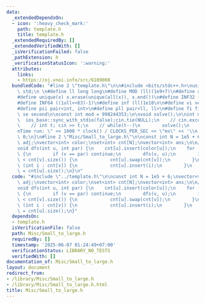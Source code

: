 ```yaml
---
data:
  _extendedDependsOn:
  - icon: ':heavy_check_mark:'
    path: template.h
    title: template.h
  _extendedRequiredBy: []
  _extendedVerifiedWith: []
  _isVerificationFailed: false
  _pathExtension: h
  _verificationStatusIcon: ':warning:'
  attributes:
    links:
    - https://oj.vnoi.info/src/6109008
  bundledCode: "#line 2 \"template.h\"\n\n#include <bits/stdc++.h>\nusing namespace\
    \ std;\n \n#define ll long long\n#define MOD (ll)(1e9+7)\n#define all(x) (x).begin(),(x).end()\n\
    #define unique(x) x.erase(unique(all(x)), x.end())\n#define INF32 ((1ull<<31)-1)\n\
    #define INF64 ((1ull<<63)-1)\n#define inf (ll)1e18\n\n#define vi vector<int>\n\
    #define pii pair<int, int>\n#define pll pair<ll, ll>\n#define fi first\n#define\
    \ se second\n\nconst int mod = 998244353;\n\nvoid solve();\n\nint main(){\n  \
    \  ios_base::sync_with_stdio(false);cin.tie(NULL);\n    // cin.exceptions(cin.failbit);\n\
    \    // int t; cin >> t;\n    // while(t--)\n        solve();\n    cerr << \"\\\
    nTime run: \" << 1000 * clock() / CLOCKS_PER_SEC << \"ms\" << '\\n';\n    return\
    \ 0;\n}\n#line 2 \"Misc/Small_to_large.h\"\n\nconst int N = 1e5 + 6;\nvector<vector<int>>\
    \ adj;\nvector<int> color;\nset<int> cnt[N];\nvector<int> ans;\n\n// AC: https://oj.vnoi.info/src/6109008\n\
    void dfs(int u, int par) {\n    cnt[u].insert(color[u]);\n    for (int v : adj[u])\
    \ {\n        if (v == par) continue;\n        dfs(v, u);\n        if (cnt[u].size()\
    \ < cnt[v].size()) {\n            cnt[u].swap(cnt[v]);\n        }\n        for\
    \ (int i : cnt[v]) {\n            cnt[u].insert(i);\n        }\n    }\n    ans[u]\
    \ = cnt[u].size();\n}\n"
  code: "#include \"../template.h\"\n\nconst int N = 1e5 + 6;\nvector<vector<int>>\
    \ adj;\nvector<int> color;\nset<int> cnt[N];\nvector<int> ans;\n\n// AC: https://oj.vnoi.info/src/6109008\n\
    void dfs(int u, int par) {\n    cnt[u].insert(color[u]);\n    for (int v : adj[u])\
    \ {\n        if (v == par) continue;\n        dfs(v, u);\n        if (cnt[u].size()\
    \ < cnt[v].size()) {\n            cnt[u].swap(cnt[v]);\n        }\n        for\
    \ (int i : cnt[v]) {\n            cnt[u].insert(i);\n        }\n    }\n    ans[u]\
    \ = cnt[u].size();\n}"
  dependsOn:
  - template.h
  isVerificationFile: false
  path: Misc/Small_to_large.h
  requiredBy: []
  timestamp: '2025-06-07 01:24:49+07:00'
  verificationStatus: LIBRARY_NO_TESTS
  verifiedWith: []
documentation_of: Misc/Small_to_large.h
layout: document
redirect_from:
- /library/Misc/Small_to_large.h
- /library/Misc/Small_to_large.h.html
title: Misc/Small_to_large.h
---
```

